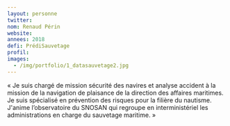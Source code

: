 ```yaml
---
layout: personne
twitter: 
nom: Renaud Périn
website:
annees: 2018
defi: PrédiSauvetage
profil: 
images:
  - /img/portfolio/1_datasauvetage2.jpg
---
```


« Je suis chargé de mission sécurité des navires et analyse
accident à la mission de la navigation de plaisance de la direction
des affaires maritimes. Je suis spécialisé en prévention des risques pour
la filière du nautisme. J'anime l’observatoire du SNOSAN qui regroupe
en interministériel les administrations en charge du sauvetage
maritime. »
